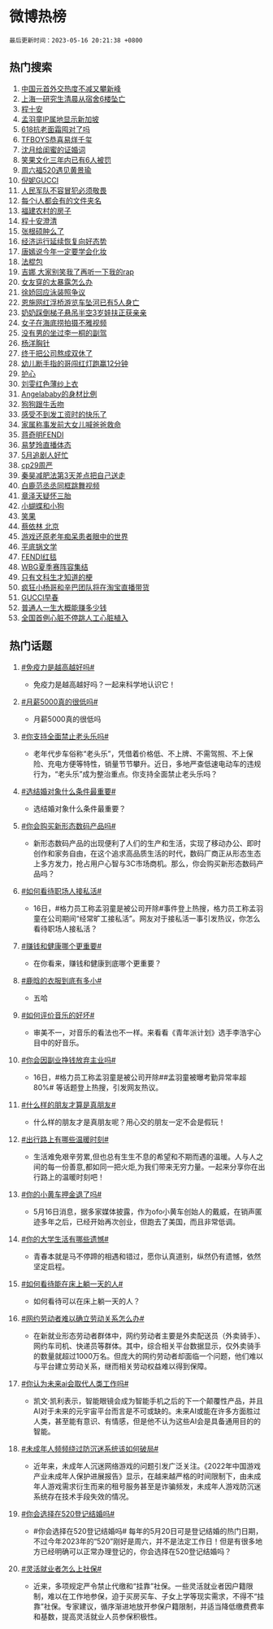 # 微博热榜

`最后更新时间：2023-05-16 20:21:38 +0800`

## 热门搜索

1. [中国元首外交热度不减又攀新峰](https://m.weibo.cn/search?containerid=100103type%3D1%26t%3D10%26q%3D%23%E4%B8%AD%E5%9B%BD%E5%85%83%E9%A6%96%E5%A4%96%E4%BA%A4%E7%83%AD%E5%BA%A6%E4%B8%8D%E5%87%8F%E5%8F%88%E6%94%80%E6%96%B0%E5%B3%B0%23&stream_entry_id=51&isnewpage=1&extparam=seat%3D1%26stream_entry_id%3D51%26c_type%3D51%26pos%3D0%26dgr%3D0%26cate%3D10103%26filter_type%3Drealtimehot%26display_time%3D1684239695%26pre_seqid%3D1684239695981017559161&luicode=10000011&lfid=106003type%253D25%2526t%253D3%2526disable_hot%253D1%2526filter_type%253Drealtimehot)
1. [上海一研究生清晨从宿舍6楼坠亡](https://m.weibo.cn/search?containerid=100103type%3D1%26t%3D10%26q%3D%23%E4%B8%8A%E6%B5%B7%E4%B8%80%E7%A0%94%E7%A9%B6%E7%94%9F%E6%B8%85%E6%99%A8%E4%BB%8E%E5%AE%BF%E8%88%8D6%E6%A5%BC%E5%9D%A0%E4%BA%A1%23&stream_entry_id=31&isnewpage=1&extparam=seat%3D1%26dgr%3D0%26c_type%3D31%26pos%3D0%26band_rank%3D1%26cate%3D5001%26flag%3D1%26stream_entry_id%3D31%26realpos%3D1%26filter_type%3Drealtimehot%26q%3D%2523%25E4%25B8%258A%25E6%25B5%25B7%25E4%25B8%2580%25E7%25A0%2594%25E7%25A9%25B6%25E7%2594%259F%25E6%25B8%2585%25E6%2599%25A8%25E4%25BB%258E%25E5%25AE%25BF%25E8%2588%258D6%25E6%25A5%25BC%25E5%259D%25A0%25E4%25BA%25A1%2523%26lcate%3D5001%26display_time%3D1684239695%26pre_seqid%3D1684239695981017559161&luicode=10000011&lfid=106003type%253D25%2526t%253D3%2526disable_hot%253D1%2526filter_type%253Drealtimehot)
1. [程十安](https://m.weibo.cn/search?containerid=100103type%3D1%26t%3D10%26q%3D%E7%A8%8B%E5%8D%81%E5%AE%89&stream_entry_id=31&isnewpage=1&extparam=seat%3D1%26dgr%3D0%26c_type%3D31%26pos%3D1%26band_rank%3D2%26cate%3D5001%26flag%3D2%26stream_entry_id%3D31%26realpos%3D2%26filter_type%3Drealtimehot%26q%3D%25E7%25A8%258B%25E5%258D%2581%25E5%25AE%2589%26lcate%3D5001%26display_time%3D1684239695%26pre_seqid%3D1684239695981017559161&luicode=10000011&lfid=106003type%253D25%2526t%253D3%2526disable_hot%253D1%2526filter_type%253Drealtimehot)
1. [孟羽童IP属地显示新加坡](https://m.weibo.cn/search?containerid=100103type%3D1%26t%3D10%26q%3D%23%E5%AD%9F%E7%BE%BD%E7%AB%A5IP%E5%B1%9E%E5%9C%B0%E6%98%BE%E7%A4%BA%E6%96%B0%E5%8A%A0%E5%9D%A1%23&stream_entry_id=31&isnewpage=1&extparam=seat%3D1%26dgr%3D0%26c_type%3D31%26pos%3D2%26band_rank%3D3%26cate%3D5001%26flag%3D1%26stream_entry_id%3D31%26realpos%3D3%26filter_type%3Drealtimehot%26q%3D%2523%25E5%25AD%259F%25E7%25BE%25BD%25E7%25AB%25A5IP%25E5%25B1%259E%25E5%259C%25B0%25E6%2598%25BE%25E7%25A4%25BA%25E6%2596%25B0%25E5%258A%25A0%25E5%259D%25A1%2523%26lcate%3D5001%26display_time%3D1684239695%26pre_seqid%3D1684239695981017559161&luicode=10000011&lfid=106003type%253D25%2526t%253D3%2526disable_hot%253D1%2526filter_type%253Drealtimehot)
1. [618抗老面霜囤对了吗](https://m.weibo.cn/search?containerid=100103type%3D1%26t%3D10%26q%3D%23618%E6%8A%97%E8%80%81%E9%9D%A2%E9%9C%9C%E5%9B%A4%E5%AF%B9%E4%BA%86%E5%90%97%23&stream_entry_id=31&isnewpage=1&extparam=seat%3D1%26c_type%3D31%26pos%3D3%26band_rank%3D4%26cate%3D5001%26topic_ad%3D1%26is_ad_pos%3D1%26dgr%3D0%26filter_type%3Drealtimehot%26adid%3D188985%26q%3D%2523618%25E6%258A%2597%25E8%2580%2581%25E9%259D%25A2%25E9%259C%259C%25E5%259B%25A4%25E5%25AF%25B9%25E4%25BA%2586%25E5%2590%2597%2523%26lcate%3D5001%26stream_entry_id%3D31%26display_time%3D1684239695%26pre_seqid%3D1684239695981017559161&luicode=10000011&lfid=106003type%253D25%2526t%253D3%2526disable_hot%253D1%2526filter_type%253Drealtimehot)
1. [TFBOYS恭喜易烊千玺](https://m.weibo.cn/search?containerid=100103type%3D1%26t%3D10%26q%3D%23TFBOYS%E6%81%AD%E5%96%9C%E6%98%93%E7%83%8A%E5%8D%83%E7%8E%BA%23&stream_entry_id=31&isnewpage=1&extparam=seat%3D1%26dgr%3D0%26c_type%3D31%26pos%3D4%26band_rank%3D4%26cate%3D5001%26flag%3D2%26stream_entry_id%3D31%26realpos%3D4%26filter_type%3Drealtimehot%26q%3D%2523TFBOYS%25E6%2581%25AD%25E5%2596%259C%25E6%2598%2593%25E7%2583%258A%25E5%258D%2583%25E7%258E%25BA%2523%26lcate%3D5001%26display_time%3D1684239695%26pre_seqid%3D1684239695981017559161&luicode=10000011&lfid=106003type%253D25%2526t%253D3%2526disable_hot%253D1%2526filter_type%253Drealtimehot)
1. [沈月给闺蜜的证婚词](https://m.weibo.cn/search?containerid=100103type%3D1%26t%3D10%26q%3D%23%E6%B2%88%E6%9C%88%E7%BB%99%E9%97%BA%E8%9C%9C%E7%9A%84%E8%AF%81%E5%A9%9A%E8%AF%8D%23&stream_entry_id=31&isnewpage=1&extparam=seat%3D1%26dgr%3D0%26c_type%3D31%26pos%3D5%26band_rank%3D5%26cate%3D5001%26flag%3D16%26stream_entry_id%3D31%26realpos%3D5%26filter_type%3Drealtimehot%26q%3D%2523%25E6%25B2%2588%25E6%259C%2588%25E7%25BB%2599%25E9%2597%25BA%25E8%259C%259C%25E7%259A%2584%25E8%25AF%2581%25E5%25A9%259A%25E8%25AF%258D%2523%26lcate%3D5001%26display_time%3D1684239695%26pre_seqid%3D1684239695981017559161&luicode=10000011&lfid=106003type%253D25%2526t%253D3%2526disable_hot%253D1%2526filter_type%253Drealtimehot)
1. [笑果文化三年内已有6人被罚](https://m.weibo.cn/search?containerid=100103type%3D1%26t%3D10%26q%3D%23%E7%AC%91%E6%9E%9C%E6%96%87%E5%8C%96%E4%B8%89%E5%B9%B4%E5%86%85%E5%B7%B2%E6%9C%896%E4%BA%BA%E8%A2%AB%E7%BD%9A%23&stream_entry_id=31&isnewpage=1&extparam=seat%3D1%26dgr%3D0%26c_type%3D31%26pos%3D6%26band_rank%3D6%26cate%3D5001%26flag%3D0%26stream_entry_id%3D31%26realpos%3D6%26filter_type%3Drealtimehot%26q%3D%2523%25E7%25AC%2591%25E6%259E%259C%25E6%2596%2587%25E5%258C%2596%25E4%25B8%2589%25E5%25B9%25B4%25E5%2586%2585%25E5%25B7%25B2%25E6%259C%25896%25E4%25BA%25BA%25E8%25A2%25AB%25E7%25BD%259A%2523%26lcate%3D5001%26display_time%3D1684239695%26pre_seqid%3D1684239695981017559161&luicode=10000011&lfid=106003type%253D25%2526t%253D3%2526disable_hot%253D1%2526filter_type%253Drealtimehot)
1. [周六福520遇见黄景瑜](https://m.weibo.cn/search?containerid=100103type%3D1%26t%3D10%26q%3D%23%E5%91%A8%E5%85%AD%E7%A6%8F520%E9%81%87%E8%A7%81%E9%BB%84%E6%99%AF%E7%91%9C%23&stream_entry_id=31&isnewpage=1&extparam=seat%3D1%26c_type%3D31%26pos%3D7%26band_rank%3D7%26cate%3D5001%26topic_ad%3D1%26is_ad_pos%3D1%26dgr%3D0%26filter_type%3Drealtimehot%26adid%3D189167%26q%3D%2523%25E5%2591%25A8%25E5%2585%25AD%25E7%25A6%258F520%25E9%2581%2587%25E8%25A7%2581%25E9%25BB%2584%25E6%2599%25AF%25E7%2591%259C%2523%26lcate%3D5001%26stream_entry_id%3D31%26display_time%3D1684239695%26pre_seqid%3D1684239695981017559161&luicode=10000011&lfid=106003type%253D25%2526t%253D3%2526disable_hot%253D1%2526filter_type%253Drealtimehot)
1. [倪妮GUCCI](https://m.weibo.cn/search?containerid=100103type%3D1%26t%3D10%26q%3D%E5%80%AA%E5%A6%AEGUCCI&stream_entry_id=31&isnewpage=1&extparam=seat%3D1%26dgr%3D0%26c_type%3D31%26pos%3D8%26band_rank%3D7%26cate%3D5001%26flag%3D1%26stream_entry_id%3D31%26realpos%3D7%26filter_type%3Drealtimehot%26q%3D%25E5%2580%25AA%25E5%25A6%25AEGUCCI%26lcate%3D5001%26display_time%3D1684239695%26pre_seqid%3D1684239695981017559161&luicode=10000011&lfid=106003type%253D25%2526t%253D3%2526disable_hot%253D1%2526filter_type%253Drealtimehot)
1. [人民军队不容冒犯必须敬畏](https://m.weibo.cn/search?containerid=100103type%3D1%26t%3D10%26q%3D%23%E4%BA%BA%E6%B0%91%E5%86%9B%E9%98%9F%E4%B8%8D%E5%AE%B9%E5%86%92%E7%8A%AF%E5%BF%85%E9%A1%BB%E6%95%AC%E7%95%8F%23&stream_entry_id=31&isnewpage=1&extparam=seat%3D1%26dgr%3D0%26c_type%3D31%26pos%3D9%26band_rank%3D8%26cate%3D5001%26flag%3D1%26stream_entry_id%3D31%26realpos%3D8%26filter_type%3Drealtimehot%26q%3D%2523%25E4%25BA%25BA%25E6%25B0%2591%25E5%2586%259B%25E9%2598%259F%25E4%25B8%258D%25E5%25AE%25B9%25E5%2586%2592%25E7%258A%25AF%25E5%25BF%2585%25E9%25A1%25BB%25E6%2595%25AC%25E7%2595%258F%2523%26lcate%3D5001%26display_time%3D1684239695%26pre_seqid%3D1684239695981017559161&luicode=10000011&lfid=106003type%253D25%2526t%253D3%2526disable_hot%253D1%2526filter_type%253Drealtimehot)
1. [每个i人都会有的文件夹名](https://m.weibo.cn/search?containerid=100103type%3D1%26t%3D10%26q%3D%23%E6%AF%8F%E4%B8%AAi%E4%BA%BA%E9%83%BD%E4%BC%9A%E6%9C%89%E7%9A%84%E6%96%87%E4%BB%B6%E5%A4%B9%E5%90%8D%23&stream_entry_id=31&isnewpage=1&extparam=seat%3D1%26dgr%3D0%26c_type%3D31%26pos%3D10%26band_rank%3D9%26cate%3D5001%26flag%3D1%26stream_entry_id%3D31%26realpos%3D9%26filter_type%3Drealtimehot%26q%3D%2523%25E6%25AF%258F%25E4%25B8%25AAi%25E4%25BA%25BA%25E9%2583%25BD%25E4%25BC%259A%25E6%259C%2589%25E7%259A%2584%25E6%2596%2587%25E4%25BB%25B6%25E5%25A4%25B9%25E5%2590%258D%2523%26lcate%3D5001%26display_time%3D1684239695%26pre_seqid%3D1684239695981017559161&luicode=10000011&lfid=106003type%253D25%2526t%253D3%2526disable_hot%253D1%2526filter_type%253Drealtimehot)
1. [福建农村的房子](https://m.weibo.cn/search?containerid=100103type%3D1%26t%3D10%26q%3D%23%E7%A6%8F%E5%BB%BA%E5%86%9C%E6%9D%91%E7%9A%84%E6%88%BF%E5%AD%90%23&stream_entry_id=31&isnewpage=1&extparam=seat%3D1%26dgr%3D0%26c_type%3D31%26pos%3D11%26band_rank%3D10%26cate%3D5001%26flag%3D0%26stream_entry_id%3D31%26realpos%3D10%26filter_type%3Drealtimehot%26q%3D%2523%25E7%25A6%258F%25E5%25BB%25BA%25E5%2586%259C%25E6%259D%2591%25E7%259A%2584%25E6%2588%25BF%25E5%25AD%2590%2523%26lcate%3D5001%26display_time%3D1684239695%26pre_seqid%3D1684239695981017559161&luicode=10000011&lfid=106003type%253D25%2526t%253D3%2526disable_hot%253D1%2526filter_type%253Drealtimehot)
1. [程十安澄清](https://m.weibo.cn/search?containerid=100103type%3D1%26t%3D10%26q%3D%23%E7%A8%8B%E5%8D%81%E5%AE%89%E6%BE%84%E6%B8%85%23&stream_entry_id=31&isnewpage=1&extparam=seat%3D1%26dgr%3D0%26c_type%3D31%26pos%3D12%26band_rank%3D11%26cate%3D5001%26flag%3D1%26stream_entry_id%3D31%26realpos%3D11%26filter_type%3Drealtimehot%26q%3D%2523%25E7%25A8%258B%25E5%258D%2581%25E5%25AE%2589%25E6%25BE%2584%25E6%25B8%2585%2523%26lcate%3D5001%26display_time%3D1684239695%26pre_seqid%3D1684239695981017559161&luicode=10000011&lfid=106003type%253D25%2526t%253D3%2526disable_hot%253D1%2526filter_type%253Drealtimehot)
1. [张根硕肿么了](https://m.weibo.cn/search?containerid=100103type%3D1%26t%3D10%26q%3D%23%E5%BC%A0%E6%A0%B9%E7%A1%95%E8%82%BF%E4%B9%88%E4%BA%86%23&stream_entry_id=31&isnewpage=1&extparam=seat%3D1%26dgr%3D0%26c_type%3D31%26pos%3D13%26band_rank%3D12%26cate%3D5001%26flag%3D0%26stream_entry_id%3D31%26realpos%3D12%26filter_type%3Drealtimehot%26q%3D%2523%25E5%25BC%25A0%25E6%25A0%25B9%25E7%25A1%2595%25E8%2582%25BF%25E4%25B9%2588%25E4%25BA%2586%2523%26lcate%3D5001%26display_time%3D1684239695%26pre_seqid%3D1684239695981017559161&luicode=10000011&lfid=106003type%253D25%2526t%253D3%2526disable_hot%253D1%2526filter_type%253Drealtimehot)
1. [经济运行延续恢复向好态势](https://m.weibo.cn/search?containerid=100103type%3D1%26t%3D10%26q%3D%23%E7%BB%8F%E6%B5%8E%E8%BF%90%E8%A1%8C%E5%BB%B6%E7%BB%AD%E6%81%A2%E5%A4%8D%E5%90%91%E5%A5%BD%E6%80%81%E5%8A%BF%23&stream_entry_id=31&isnewpage=1&extparam=seat%3D1%26dgr%3D0%26c_type%3D31%26pos%3D14%26band_rank%3D13%26cate%3D5001%26flag%3D0%26stream_entry_id%3D31%26realpos%3D13%26filter_type%3Drealtimehot%26q%3D%2523%25E7%25BB%258F%25E6%25B5%258E%25E8%25BF%2590%25E8%25A1%258C%25E5%25BB%25B6%25E7%25BB%25AD%25E6%2581%25A2%25E5%25A4%258D%25E5%2590%2591%25E5%25A5%25BD%25E6%2580%2581%25E5%258A%25BF%2523%26lcate%3D5001%26display_time%3D1684239695%26pre_seqid%3D1684239695981017559161&luicode=10000011&lfid=106003type%253D25%2526t%253D3%2526disable_hot%253D1%2526filter_type%253Drealtimehot)
1. [唐嫣说今年一定要学会化妆](https://m.weibo.cn/search?containerid=100103type%3D1%26t%3D10%26q%3D%23%E5%94%90%E5%AB%A3%E8%AF%B4%E4%BB%8A%E5%B9%B4%E4%B8%80%E5%AE%9A%E8%A6%81%E5%AD%A6%E4%BC%9A%E5%8C%96%E5%A6%86%23&stream_entry_id=31&isnewpage=1&extparam=seat%3D1%26dgr%3D0%26c_type%3D31%26pos%3D15%26band_rank%3D14%26cate%3D5001%26flag%3D1%26stream_entry_id%3D31%26realpos%3D14%26filter_type%3Drealtimehot%26q%3D%2523%25E5%2594%2590%25E5%25AB%25A3%25E8%25AF%25B4%25E4%25BB%258A%25E5%25B9%25B4%25E4%25B8%2580%25E5%25AE%259A%25E8%25A6%2581%25E5%25AD%25A6%25E4%25BC%259A%25E5%258C%2596%25E5%25A6%2586%2523%26lcate%3D5001%26display_time%3D1684239695%26pre_seqid%3D1684239695981017559161&luicode=10000011&lfid=106003type%253D25%2526t%253D3%2526disable_hot%253D1%2526filter_type%253Drealtimehot)
1. [法棍包](https://m.weibo.cn/search?containerid=100103type%3D1%26t%3D10%26q%3D%23%E6%B3%95%E6%A3%8D%E5%8C%85%23&stream_entry_id=31&isnewpage=1&extparam=seat%3D1%26dgr%3D0%26c_type%3D31%26pos%3D16%26band_rank%3D15%26cate%3D5001%26flag%3D0%26stream_entry_id%3D31%26realpos%3D15%26filter_type%3Drealtimehot%26adid%3D189443%26q%3D%2523%25E6%25B3%2595%25E6%25A3%258D%25E5%258C%2585%2523%26lcate%3D5001%26display_time%3D1684239695%26pre_seqid%3D1684239695981017559161&luicode=10000011&lfid=106003type%253D25%2526t%253D3%2526disable_hot%253D1%2526filter_type%253Drealtimehot)
1. [吉娜 大家别笑我了再听一下我的rap](https://m.weibo.cn/search?containerid=100103type%3D1%26t%3D10%26q%3D%E5%90%89%E5%A8%9C+%E5%A4%A7%E5%AE%B6%E5%88%AB%E7%AC%91%E6%88%91%E4%BA%86%E5%86%8D%E5%90%AC%E4%B8%80%E4%B8%8B%E6%88%91%E7%9A%84rap&stream_entry_id=31&isnewpage=1&extparam=seat%3D1%26dgr%3D0%26c_type%3D31%26pos%3D17%26band_rank%3D16%26cate%3D5001%26flag%3D0%26stream_entry_id%3D31%26realpos%3D16%26filter_type%3Drealtimehot%26q%3D%25E5%2590%2589%25E5%25A8%259C%2520%25E5%25A4%25A7%25E5%25AE%25B6%25E5%2588%25AB%25E7%25AC%2591%25E6%2588%2591%25E4%25BA%2586%25E5%2586%258D%25E5%2590%25AC%25E4%25B8%2580%25E4%25B8%258B%25E6%2588%2591%25E7%259A%2584rap%26lcate%3D5001%26display_time%3D1684239695%26pre_seqid%3D1684239695981017559161&luicode=10000011&lfid=106003type%253D25%2526t%253D3%2526disable_hot%253D1%2526filter_type%253Drealtimehot)
1. [女友穿的太暴露怎么办](https://m.weibo.cn/search?containerid=100103type%3D1%26t%3D10%26q%3D%23%E5%A5%B3%E5%8F%8B%E7%A9%BF%E7%9A%84%E5%A4%AA%E6%9A%B4%E9%9C%B2%E6%80%8E%E4%B9%88%E5%8A%9E%23&stream_entry_id=31&isnewpage=1&extparam=seat%3D1%26dgr%3D0%26c_type%3D31%26pos%3D18%26band_rank%3D17%26cate%3D5001%26flag%3D0%26stream_entry_id%3D31%26realpos%3D17%26filter_type%3Drealtimehot%26q%3D%2523%25E5%25A5%25B3%25E5%258F%258B%25E7%25A9%25BF%25E7%259A%2584%25E5%25A4%25AA%25E6%259A%25B4%25E9%259C%25B2%25E6%2580%258E%25E4%25B9%2588%25E5%258A%259E%2523%26lcate%3D5001%26display_time%3D1684239695%26pre_seqid%3D1684239695981017559161&luicode=10000011&lfid=106003type%253D25%2526t%253D3%2526disable_hot%253D1%2526filter_type%253Drealtimehot)
1. [徐娇回应泳装照争议](https://m.weibo.cn/search?containerid=100103type%3D1%26t%3D10%26q%3D%23%E5%BE%90%E5%A8%87%E5%9B%9E%E5%BA%94%E6%B3%B3%E8%A3%85%E7%85%A7%E4%BA%89%E8%AE%AE%23&stream_entry_id=31&isnewpage=1&extparam=seat%3D1%26dgr%3D0%26c_type%3D31%26pos%3D19%26band_rank%3D18%26cate%3D5001%26flag%3D0%26stream_entry_id%3D31%26realpos%3D18%26filter_type%3Drealtimehot%26q%3D%2523%25E5%25BE%2590%25E5%25A8%2587%25E5%259B%259E%25E5%25BA%2594%25E6%25B3%25B3%25E8%25A3%2585%25E7%2585%25A7%25E4%25BA%2589%25E8%25AE%25AE%2523%26lcate%3D5001%26display_time%3D1684239695%26pre_seqid%3D1684239695981017559161&luicode=10000011&lfid=106003type%253D25%2526t%253D3%2526disable_hot%253D1%2526filter_type%253Drealtimehot)
1. [恩施网红浮桥游览车坠河已有5人身亡](https://m.weibo.cn/search?containerid=100103type%3D1%26t%3D10%26q%3D%23%E6%81%A9%E6%96%BD%E7%BD%91%E7%BA%A2%E6%B5%AE%E6%A1%A5%E6%B8%B8%E8%A7%88%E8%BD%A6%E5%9D%A0%E6%B2%B3%E5%B7%B2%E6%9C%895%E4%BA%BA%E8%BA%AB%E4%BA%A1%23&stream_entry_id=31&isnewpage=1&extparam=seat%3D1%26dgr%3D0%26c_type%3D31%26pos%3D20%26band_rank%3D19%26cate%3D5001%26flag%3D0%26stream_entry_id%3D31%26realpos%3D19%26filter_type%3Drealtimehot%26q%3D%2523%25E6%2581%25A9%25E6%2596%25BD%25E7%25BD%2591%25E7%25BA%25A2%25E6%25B5%25AE%25E6%25A1%25A5%25E6%25B8%25B8%25E8%25A7%2588%25E8%25BD%25A6%25E5%259D%25A0%25E6%25B2%25B3%25E5%25B7%25B2%25E6%259C%25895%25E4%25BA%25BA%25E8%25BA%25AB%25E4%25BA%25A1%2523%26lcate%3D5001%26display_time%3D1684239695%26pre_seqid%3D1684239695981017559161&luicode=10000011&lfid=106003type%253D25%2526t%253D3%2526disable_hot%253D1%2526filter_type%253Drealtimehot)
1. [奶奶踩倒梯子悬吊半空3岁娃扶正获亲亲](https://m.weibo.cn/search?containerid=100103type%3D1%26t%3D10%26q%3D%23%E5%A5%B6%E5%A5%B6%E8%B8%A9%E5%80%92%E6%A2%AF%E5%AD%90%E6%82%AC%E5%90%8A%E5%8D%8A%E7%A9%BA3%E5%B2%81%E5%A8%83%E6%89%B6%E6%AD%A3%E8%8E%B7%E4%BA%B2%E4%BA%B2%23&stream_entry_id=31&isnewpage=1&extparam=seat%3D1%26dgr%3D0%26c_type%3D31%26pos%3D21%26band_rank%3D20%26cate%3D5001%26flag%3D1%26stream_entry_id%3D31%26realpos%3D20%26filter_type%3Drealtimehot%26q%3D%2523%25E5%25A5%25B6%25E5%25A5%25B6%25E8%25B8%25A9%25E5%2580%2592%25E6%25A2%25AF%25E5%25AD%2590%25E6%2582%25AC%25E5%2590%258A%25E5%258D%258A%25E7%25A9%25BA3%25E5%25B2%2581%25E5%25A8%2583%25E6%2589%25B6%25E6%25AD%25A3%25E8%258E%25B7%25E4%25BA%25B2%25E4%25BA%25B2%2523%26lcate%3D5001%26display_time%3D1684239695%26pre_seqid%3D1684239695981017559161&luicode=10000011&lfid=106003type%253D25%2526t%253D3%2526disable_hot%253D1%2526filter_type%253Drealtimehot)
1. [女子在海底捞拍摄不雅视频](https://m.weibo.cn/search?containerid=100103type%3D1%26t%3D10%26q%3D%23%E5%A5%B3%E5%AD%90%E5%9C%A8%E6%B5%B7%E5%BA%95%E6%8D%9E%E6%8B%8D%E6%91%84%E4%B8%8D%E9%9B%85%E8%A7%86%E9%A2%91%23&stream_entry_id=31&isnewpage=1&extparam=seat%3D1%26dgr%3D0%26c_type%3D31%26pos%3D22%26band_rank%3D21%26cate%3D5001%26flag%3D2%26stream_entry_id%3D31%26realpos%3D21%26filter_type%3Drealtimehot%26q%3D%2523%25E5%25A5%25B3%25E5%25AD%2590%25E5%259C%25A8%25E6%25B5%25B7%25E5%25BA%2595%25E6%258D%259E%25E6%258B%258D%25E6%2591%2584%25E4%25B8%258D%25E9%259B%2585%25E8%25A7%2586%25E9%25A2%2591%2523%26lcate%3D5001%26display_time%3D1684239695%26pre_seqid%3D1684239695981017559161&luicode=10000011&lfid=106003type%253D25%2526t%253D3%2526disable_hot%253D1%2526filter_type%253Drealtimehot)
1. [没有男的坐过李一桐的副驾](https://m.weibo.cn/search?containerid=100103type%3D1%26t%3D10%26q%3D%23%E6%B2%A1%E6%9C%89%E7%94%B7%E7%9A%84%E5%9D%90%E8%BF%87%E6%9D%8E%E4%B8%80%E6%A1%90%E7%9A%84%E5%89%AF%E9%A9%BE%23&stream_entry_id=31&isnewpage=1&extparam=seat%3D1%26dgr%3D0%26c_type%3D31%26pos%3D23%26band_rank%3D22%26cate%3D5001%26flag%3D1%26stream_entry_id%3D31%26realpos%3D22%26filter_type%3Drealtimehot%26q%3D%2523%25E6%25B2%25A1%25E6%259C%2589%25E7%2594%25B7%25E7%259A%2584%25E5%259D%2590%25E8%25BF%2587%25E6%259D%258E%25E4%25B8%2580%25E6%25A1%2590%25E7%259A%2584%25E5%2589%25AF%25E9%25A9%25BE%2523%26lcate%3D5001%26display_time%3D1684239695%26pre_seqid%3D1684239695981017559161&luicode=10000011&lfid=106003type%253D25%2526t%253D3%2526disable_hot%253D1%2526filter_type%253Drealtimehot)
1. [杨洋胸针](https://m.weibo.cn/search?containerid=100103type%3D1%26t%3D10%26q%3D%23%E6%9D%A8%E6%B4%8B%E8%83%B8%E9%92%88%23&stream_entry_id=31&isnewpage=1&extparam=seat%3D1%26dgr%3D0%26c_type%3D31%26pos%3D24%26band_rank%3D23%26cate%3D5001%26flag%3D1%26stream_entry_id%3D31%26realpos%3D23%26filter_type%3Drealtimehot%26q%3D%2523%25E6%259D%25A8%25E6%25B4%258B%25E8%2583%25B8%25E9%2592%2588%2523%26lcate%3D5001%26display_time%3D1684239695%26pre_seqid%3D1684239695981017559161&luicode=10000011&lfid=106003type%253D25%2526t%253D3%2526disable_hot%253D1%2526filter_type%253Drealtimehot)
1. [终于把公司熬成双休了](https://m.weibo.cn/search?containerid=100103type%3D1%26t%3D10%26q%3D%23%E7%BB%88%E4%BA%8E%E6%8A%8A%E5%85%AC%E5%8F%B8%E7%86%AC%E6%88%90%E5%8F%8C%E4%BC%91%E4%BA%86%23&stream_entry_id=31&isnewpage=1&extparam=seat%3D1%26dgr%3D0%26c_type%3D31%26pos%3D25%26band_rank%3D24%26cate%3D5001%26flag%3D1%26stream_entry_id%3D31%26realpos%3D24%26filter_type%3Drealtimehot%26q%3D%2523%25E7%25BB%2588%25E4%25BA%258E%25E6%258A%258A%25E5%2585%25AC%25E5%258F%25B8%25E7%2586%25AC%25E6%2588%2590%25E5%258F%258C%25E4%25BC%2591%25E4%25BA%2586%2523%26lcate%3D5001%26display_time%3D1684239695%26pre_seqid%3D1684239695981017559161&luicode=10000011&lfid=106003type%253D25%2526t%253D3%2526disable_hot%253D1%2526filter_type%253Drealtimehot)
1. [幼儿断手指的哥闯红灯跑赢12分钟](https://m.weibo.cn/search?containerid=100103type%3D1%26t%3D10%26q%3D%23%E5%B9%BC%E5%84%BF%E6%96%AD%E6%89%8B%E6%8C%87%E7%9A%84%E5%93%A5%E9%97%AF%E7%BA%A2%E7%81%AF%E8%B7%91%E8%B5%A212%E5%88%86%E9%92%9F%23&stream_entry_id=31&isnewpage=1&extparam=seat%3D1%26dgr%3D0%26c_type%3D31%26pos%3D26%26band_rank%3D25%26cate%3D5001%26flag%3D0%26stream_entry_id%3D31%26realpos%3D25%26filter_type%3Drealtimehot%26q%3D%2523%25E5%25B9%25BC%25E5%2584%25BF%25E6%2596%25AD%25E6%2589%258B%25E6%258C%2587%25E7%259A%2584%25E5%2593%25A5%25E9%2597%25AF%25E7%25BA%25A2%25E7%2581%25AF%25E8%25B7%2591%25E8%25B5%25A212%25E5%2588%2586%25E9%2592%259F%2523%26lcate%3D5001%26display_time%3D1684239695%26pre_seqid%3D1684239695981017559161&luicode=10000011&lfid=106003type%253D25%2526t%253D3%2526disable_hot%253D1%2526filter_type%253Drealtimehot)
1. [护心](https://m.weibo.cn/search?containerid=100103type%3D1%26t%3D10%26q%3D%E6%8A%A4%E5%BF%83&stream_entry_id=31&isnewpage=1&extparam=seat%3D1%26dgr%3D0%26c_type%3D31%26pos%3D27%26band_rank%3D26%26cate%3D5001%26flag%3D1%26stream_entry_id%3D31%26realpos%3D26%26filter_type%3Drealtimehot%26q%3D%25E6%258A%25A4%25E5%25BF%2583%26lcate%3D5001%26display_time%3D1684239695%26pre_seqid%3D1684239695981017559161&luicode=10000011&lfid=106003type%253D25%2526t%253D3%2526disable_hot%253D1%2526filter_type%253Drealtimehot)
1. [刘雯红色薄纱上衣](https://m.weibo.cn/search?containerid=100103type%3D1%26t%3D10%26q%3D%E5%88%98%E9%9B%AF%E7%BA%A2%E8%89%B2%E8%96%84%E7%BA%B1%E4%B8%8A%E8%A1%A3&stream_entry_id=31&isnewpage=1&extparam=seat%3D1%26dgr%3D0%26c_type%3D31%26pos%3D28%26band_rank%3D27%26cate%3D5001%26flag%3D1%26stream_entry_id%3D31%26realpos%3D27%26filter_type%3Drealtimehot%26q%3D%25E5%2588%2598%25E9%259B%25AF%25E7%25BA%25A2%25E8%2589%25B2%25E8%2596%2584%25E7%25BA%25B1%25E4%25B8%258A%25E8%25A1%25A3%26lcate%3D5001%26display_time%3D1684239695%26pre_seqid%3D1684239695981017559161&luicode=10000011&lfid=106003type%253D25%2526t%253D3%2526disable_hot%253D1%2526filter_type%253Drealtimehot)
1. [Angelababy的身材比例](https://m.weibo.cn/search?containerid=100103type%3D1%26t%3D10%26q%3D%23Angelababy%E7%9A%84%E8%BA%AB%E6%9D%90%E6%AF%94%E4%BE%8B%23&stream_entry_id=31&isnewpage=1&extparam=seat%3D1%26dgr%3D0%26c_type%3D31%26pos%3D29%26band_rank%3D28%26cate%3D5001%26flag%3D0%26stream_entry_id%3D31%26realpos%3D28%26filter_type%3Drealtimehot%26q%3D%2523Angelababy%25E7%259A%2584%25E8%25BA%25AB%25E6%259D%2590%25E6%25AF%2594%25E4%25BE%258B%2523%26lcate%3D5001%26display_time%3D1684239695%26pre_seqid%3D1684239695981017559161&luicode=10000011&lfid=106003type%253D25%2526t%253D3%2526disable_hot%253D1%2526filter_type%253Drealtimehot)
1. [狗狗跟牛舌吻](https://m.weibo.cn/search?containerid=100103type%3D1%26t%3D10%26q%3D%23%E7%8B%97%E7%8B%97%E8%B7%9F%E7%89%9B%E8%88%8C%E5%90%BB%23&stream_entry_id=31&isnewpage=1&extparam=seat%3D1%26dgr%3D0%26c_type%3D31%26pos%3D30%26band_rank%3D29%26cate%3D5001%26flag%3D0%26stream_entry_id%3D31%26realpos%3D29%26filter_type%3Drealtimehot%26q%3D%2523%25E7%258B%2597%25E7%258B%2597%25E8%25B7%259F%25E7%2589%259B%25E8%2588%258C%25E5%2590%25BB%2523%26lcate%3D5001%26display_time%3D1684239695%26pre_seqid%3D1684239695981017559161&luicode=10000011&lfid=106003type%253D25%2526t%253D3%2526disable_hot%253D1%2526filter_type%253Drealtimehot)
1. [感受不到发工资时的快乐了](https://m.weibo.cn/search?containerid=100103type%3D1%26t%3D10%26q%3D%23%E6%84%9F%E5%8F%97%E4%B8%8D%E5%88%B0%E5%8F%91%E5%B7%A5%E8%B5%84%E6%97%B6%E7%9A%84%E5%BF%AB%E4%B9%90%E4%BA%86%23&stream_entry_id=31&isnewpage=1&extparam=seat%3D1%26dgr%3D0%26c_type%3D31%26pos%3D31%26band_rank%3D30%26cate%3D5001%26flag%3D0%26stream_entry_id%3D31%26realpos%3D30%26filter_type%3Drealtimehot%26q%3D%2523%25E6%2584%259F%25E5%258F%2597%25E4%25B8%258D%25E5%2588%25B0%25E5%258F%2591%25E5%25B7%25A5%25E8%25B5%2584%25E6%2597%25B6%25E7%259A%2584%25E5%25BF%25AB%25E4%25B9%2590%25E4%25BA%2586%2523%26lcate%3D5001%26display_time%3D1684239695%26pre_seqid%3D1684239695981017559161&luicode=10000011&lfid=106003type%253D25%2526t%253D3%2526disable_hot%253D1%2526filter_type%253Drealtimehot)
1. [家属称事发前大女儿喊爸爸救命](https://m.weibo.cn/search?containerid=100103type%3D1%26t%3D10%26q%3D%23%E5%AE%B6%E5%B1%9E%E7%A7%B0%E4%BA%8B%E5%8F%91%E5%89%8D%E5%A4%A7%E5%A5%B3%E5%84%BF%E5%96%8A%E7%88%B8%E7%88%B8%E6%95%91%E5%91%BD%23&stream_entry_id=31&isnewpage=1&extparam=seat%3D1%26dgr%3D0%26c_type%3D31%26pos%3D32%26band_rank%3D31%26cate%3D5001%26flag%3D1%26stream_entry_id%3D31%26realpos%3D31%26filter_type%3Drealtimehot%26q%3D%2523%25E5%25AE%25B6%25E5%25B1%259E%25E7%25A7%25B0%25E4%25BA%258B%25E5%258F%2591%25E5%2589%258D%25E5%25A4%25A7%25E5%25A5%25B3%25E5%2584%25BF%25E5%2596%258A%25E7%2588%25B8%25E7%2588%25B8%25E6%2595%2591%25E5%2591%25BD%2523%26lcate%3D5001%26display_time%3D1684239695%26pre_seqid%3D1684239695981017559161&luicode=10000011&lfid=106003type%253D25%2526t%253D3%2526disable_hot%253D1%2526filter_type%253Drealtimehot)
1. [蒋奇明FENDI](https://m.weibo.cn/search?containerid=100103type%3D1%26t%3D10%26q%3D%23%E8%92%8B%E5%A5%87%E6%98%8EFENDI%23&stream_entry_id=31&isnewpage=1&extparam=seat%3D1%26dgr%3D0%26c_type%3D31%26pos%3D33%26band_rank%3D32%26cate%3D5001%26flag%3D1%26stream_entry_id%3D31%26realpos%3D32%26filter_type%3Drealtimehot%26q%3D%2523%25E8%2592%258B%25E5%25A5%2587%25E6%2598%258EFENDI%2523%26lcate%3D5001%26display_time%3D1684239695%26pre_seqid%3D1684239695981017559161&luicode=10000011&lfid=106003type%253D25%2526t%253D3%2526disable_hot%253D1%2526filter_type%253Drealtimehot)
1. [易梦玲直播体态](https://m.weibo.cn/search?containerid=100103type%3D1%26t%3D10%26q%3D%23%E6%98%93%E6%A2%A6%E7%8E%B2%E7%9B%B4%E6%92%AD%E4%BD%93%E6%80%81%23&stream_entry_id=31&isnewpage=1&extparam=seat%3D1%26dgr%3D0%26c_type%3D31%26pos%3D34%26band_rank%3D33%26cate%3D5001%26flag%3D1%26stream_entry_id%3D31%26realpos%3D33%26filter_type%3Drealtimehot%26q%3D%2523%25E6%2598%2593%25E6%25A2%25A6%25E7%258E%25B2%25E7%259B%25B4%25E6%2592%25AD%25E4%25BD%2593%25E6%2580%2581%2523%26lcate%3D5001%26display_time%3D1684239695%26pre_seqid%3D1684239695981017559161&luicode=10000011&lfid=106003type%253D25%2526t%253D3%2526disable_hot%253D1%2526filter_type%253Drealtimehot)
1. [5月追剧人好忙](https://m.weibo.cn/search?containerid=100103type%3D1%26t%3D10%26q%3D%235%E6%9C%88%E8%BF%BD%E5%89%A7%E4%BA%BA%E5%A5%BD%E5%BF%99%23&stream_entry_id=31&isnewpage=1&extparam=seat%3D1%26dgr%3D0%26c_type%3D31%26pos%3D35%26band_rank%3D34%26cate%3D5001%26flag%3D1%26stream_entry_id%3D31%26realpos%3D34%26filter_type%3Drealtimehot%26q%3D%25235%25E6%259C%2588%25E8%25BF%25BD%25E5%2589%25A7%25E4%25BA%25BA%25E5%25A5%25BD%25E5%25BF%2599%2523%26lcate%3D5001%26display_time%3D1684239695%26pre_seqid%3D1684239695981017559161&luicode=10000011&lfid=106003type%253D25%2526t%253D3%2526disable_hot%253D1%2526filter_type%253Drealtimehot)
1. [cp29周严](https://m.weibo.cn/search?containerid=100103type%3D1%26t%3D10%26q%3Dcp29%E5%91%A8%E4%B8%A5&stream_entry_id=31&isnewpage=1&extparam=seat%3D1%26dgr%3D0%26c_type%3D31%26pos%3D36%26band_rank%3D35%26cate%3D5001%26flag%3D1%26stream_entry_id%3D31%26realpos%3D35%26filter_type%3Drealtimehot%26q%3Dcp29%25E5%2591%25A8%25E4%25B8%25A5%26lcate%3D5001%26display_time%3D1684239695%26pre_seqid%3D1684239695981017559161&luicode=10000011&lfid=106003type%253D25%2526t%253D3%2526disable_hot%253D1%2526filter_type%253Drealtimehot)
1. [秦昊减肥法第3天差点把自己送走](https://m.weibo.cn/search?containerid=100103type%3D1%26t%3D10%26q%3D%23%E7%A7%A6%E6%98%8A%E5%87%8F%E8%82%A5%E6%B3%95%E7%AC%AC3%E5%A4%A9%E5%B7%AE%E7%82%B9%E6%8A%8A%E8%87%AA%E5%B7%B1%E9%80%81%E8%B5%B0%23&stream_entry_id=31&isnewpage=1&extparam=seat%3D1%26dgr%3D0%26c_type%3D31%26pos%3D37%26band_rank%3D36%26cate%3D5001%26flag%3D1%26stream_entry_id%3D31%26realpos%3D36%26filter_type%3Drealtimehot%26q%3D%2523%25E7%25A7%25A6%25E6%2598%258A%25E5%2587%258F%25E8%2582%25A5%25E6%25B3%2595%25E7%25AC%25AC3%25E5%25A4%25A9%25E5%25B7%25AE%25E7%2582%25B9%25E6%258A%258A%25E8%2587%25AA%25E5%25B7%25B1%25E9%2580%2581%25E8%25B5%25B0%2523%26lcate%3D5001%26display_time%3D1684239695%26pre_seqid%3D1684239695981017559161&luicode=10000011&lfid=106003type%253D25%2526t%253D3%2526disable_hot%253D1%2526filter_type%253Drealtimehot)
1. [白鹿范丞丞同框跳舞视频](https://m.weibo.cn/search?containerid=100103type%3D1%26t%3D10%26q%3D%23%E7%99%BD%E9%B9%BF%E8%8C%83%E4%B8%9E%E4%B8%9E%E5%90%8C%E6%A1%86%E8%B7%B3%E8%88%9E%E8%A7%86%E9%A2%91%23&stream_entry_id=31&isnewpage=1&extparam=seat%3D1%26dgr%3D0%26c_type%3D31%26pos%3D38%26band_rank%3D37%26cate%3D5001%26flag%3D1%26stream_entry_id%3D31%26realpos%3D37%26filter_type%3Drealtimehot%26q%3D%2523%25E7%2599%25BD%25E9%25B9%25BF%25E8%258C%2583%25E4%25B8%259E%25E4%25B8%259E%25E5%2590%258C%25E6%25A1%2586%25E8%25B7%25B3%25E8%2588%259E%25E8%25A7%2586%25E9%25A2%2591%2523%26lcate%3D5001%26display_time%3D1684239695%26pre_seqid%3D1684239695981017559161&luicode=10000011&lfid=106003type%253D25%2526t%253D3%2526disable_hot%253D1%2526filter_type%253Drealtimehot)
1. [章泽天疑怀三胎](https://m.weibo.cn/search?containerid=100103type%3D1%26t%3D10%26q%3D%23%E7%AB%A0%E6%B3%BD%E5%A4%A9%E7%96%91%E6%80%80%E4%B8%89%E8%83%8E%23&stream_entry_id=31&isnewpage=1&extparam=seat%3D1%26dgr%3D0%26c_type%3D31%26pos%3D39%26band_rank%3D38%26cate%3D5001%26flag%3D0%26stream_entry_id%3D31%26realpos%3D38%26filter_type%3Drealtimehot%26q%3D%2523%25E7%25AB%25A0%25E6%25B3%25BD%25E5%25A4%25A9%25E7%2596%2591%25E6%2580%2580%25E4%25B8%2589%25E8%2583%258E%2523%26lcate%3D5001%26display_time%3D1684239695%26pre_seqid%3D1684239695981017559161&luicode=10000011&lfid=106003type%253D25%2526t%253D3%2526disable_hot%253D1%2526filter_type%253Drealtimehot)
1. [小蝴蝶和小狗](https://m.weibo.cn/search?containerid=100103type%3D1%26t%3D10%26q%3D%E5%B0%8F%E8%9D%B4%E8%9D%B6%E5%92%8C%E5%B0%8F%E7%8B%97&stream_entry_id=31&isnewpage=1&extparam=seat%3D1%26dgr%3D0%26c_type%3D31%26pos%3D40%26band_rank%3D39%26cate%3D5001%26flag%3D1%26stream_entry_id%3D31%26realpos%3D39%26filter_type%3Drealtimehot%26q%3D%25E5%25B0%258F%25E8%259D%25B4%25E8%259D%25B6%25E5%2592%258C%25E5%25B0%258F%25E7%258B%2597%26lcate%3D5001%26display_time%3D1684239695%26pre_seqid%3D1684239695981017559161&luicode=10000011&lfid=106003type%253D25%2526t%253D3%2526disable_hot%253D1%2526filter_type%253Drealtimehot)
1. [笑果](https://m.weibo.cn/search?containerid=100103type%3D1%26t%3D10%26q%3D%E7%AC%91%E6%9E%9C&stream_entry_id=31&isnewpage=1&extparam=seat%3D1%26dgr%3D0%26c_type%3D31%26pos%3D41%26band_rank%3D40%26cate%3D5001%26flag%3D0%26stream_entry_id%3D31%26realpos%3D40%26filter_type%3Drealtimehot%26q%3D%25E7%25AC%2591%25E6%259E%259C%26lcate%3D5001%26display_time%3D1684239695%26pre_seqid%3D1684239695981017559161&luicode=10000011&lfid=106003type%253D25%2526t%253D3%2526disable_hot%253D1%2526filter_type%253Drealtimehot)
1. [蔡依林 北京](https://m.weibo.cn/search?containerid=100103type%3D1%26t%3D10%26q%3D%E8%94%A1%E4%BE%9D%E6%9E%97+%E5%8C%97%E4%BA%AC&stream_entry_id=31&isnewpage=1&extparam=seat%3D1%26dgr%3D0%26c_type%3D31%26pos%3D42%26band_rank%3D41%26cate%3D5001%26flag%3D0%26stream_entry_id%3D31%26realpos%3D41%26filter_type%3Drealtimehot%26q%3D%25E8%2594%25A1%25E4%25BE%259D%25E6%259E%2597%2520%25E5%258C%2597%25E4%25BA%25AC%26lcate%3D5001%26display_time%3D1684239695%26pre_seqid%3D1684239695981017559161&luicode=10000011&lfid=106003type%253D25%2526t%253D3%2526disable_hot%253D1%2526filter_type%253Drealtimehot)
1. [游戏还原老年痴呆患者眼中的世界](https://m.weibo.cn/search?containerid=100103type%3D1%26t%3D10%26q%3D%E6%B8%B8%E6%88%8F%E8%BF%98%E5%8E%9F%E8%80%81%E5%B9%B4%E7%97%B4%E5%91%86%E6%82%A3%E8%80%85%E7%9C%BC%E4%B8%AD%E7%9A%84%E4%B8%96%E7%95%8C&stream_entry_id=31&isnewpage=1&extparam=seat%3D1%26dgr%3D0%26c_type%3D31%26pos%3D43%26band_rank%3D42%26cate%3D5001%26flag%3D1%26stream_entry_id%3D31%26realpos%3D42%26filter_type%3Drealtimehot%26q%3D%25E6%25B8%25B8%25E6%2588%258F%25E8%25BF%2598%25E5%258E%259F%25E8%2580%2581%25E5%25B9%25B4%25E7%2597%25B4%25E5%2591%2586%25E6%2582%25A3%25E8%2580%2585%25E7%259C%25BC%25E4%25B8%25AD%25E7%259A%2584%25E4%25B8%2596%25E7%2595%258C%26lcate%3D5001%26display_time%3D1684239695%26pre_seqid%3D1684239695981017559161&luicode=10000011&lfid=106003type%253D25%2526t%253D3%2526disable_hot%253D1%2526filter_type%253Drealtimehot)
1. [平底锅文学](https://m.weibo.cn/search?containerid=100103type%3D1%26t%3D10%26q%3D%E5%B9%B3%E5%BA%95%E9%94%85%E6%96%87%E5%AD%A6&stream_entry_id=31&isnewpage=1&extparam=seat%3D1%26dgr%3D0%26c_type%3D31%26pos%3D44%26band_rank%3D43%26cate%3D5001%26flag%3D0%26stream_entry_id%3D31%26realpos%3D43%26filter_type%3Drealtimehot%26q%3D%25E5%25B9%25B3%25E5%25BA%2595%25E9%2594%2585%25E6%2596%2587%25E5%25AD%25A6%26lcate%3D5001%26display_time%3D1684239695%26pre_seqid%3D1684239695981017559161&luicode=10000011&lfid=106003type%253D25%2526t%253D3%2526disable_hot%253D1%2526filter_type%253Drealtimehot)
1. [FENDI红毯](https://m.weibo.cn/search?containerid=100103type%3D1%26t%3D10%26q%3DFENDI%E7%BA%A2%E6%AF%AF&stream_entry_id=31&isnewpage=1&extparam=seat%3D1%26dgr%3D0%26c_type%3D31%26pos%3D45%26band_rank%3D44%26cate%3D5001%26flag%3D0%26stream_entry_id%3D31%26realpos%3D44%26filter_type%3Drealtimehot%26q%3DFENDI%25E7%25BA%25A2%25E6%25AF%25AF%26lcate%3D5001%26display_time%3D1684239695%26pre_seqid%3D1684239695981017559161&luicode=10000011&lfid=106003type%253D25%2526t%253D3%2526disable_hot%253D1%2526filter_type%253Drealtimehot)
1. [WBG夏季赛阵容集结](https://m.weibo.cn/search?containerid=100103type%3D1%26t%3D10%26q%3D%23WBG%E5%A4%8F%E5%AD%A3%E8%B5%9B%E9%98%B5%E5%AE%B9%E9%9B%86%E7%BB%93%23&stream_entry_id=31&isnewpage=1&extparam=seat%3D1%26dgr%3D0%26c_type%3D31%26pos%3D46%26band_rank%3D45%26cate%3D5001%26flag%3D1%26stream_entry_id%3D31%26realpos%3D45%26filter_type%3Drealtimehot%26q%3D%2523WBG%25E5%25A4%258F%25E5%25AD%25A3%25E8%25B5%259B%25E9%2598%25B5%25E5%25AE%25B9%25E9%259B%2586%25E7%25BB%2593%2523%26lcate%3D5001%26display_time%3D1684239695%26pre_seqid%3D1684239695981017559161&luicode=10000011&lfid=106003type%253D25%2526t%253D3%2526disable_hot%253D1%2526filter_type%253Drealtimehot)
1. [只有文科生才知道的梗](https://m.weibo.cn/search?containerid=100103type%3D1%26t%3D10%26q%3D%23%E5%8F%AA%E6%9C%89%E6%96%87%E7%A7%91%E7%94%9F%E6%89%8D%E7%9F%A5%E9%81%93%E7%9A%84%E6%A2%97%23&stream_entry_id=31&isnewpage=1&extparam=seat%3D1%26dgr%3D0%26c_type%3D31%26pos%3D47%26band_rank%3D46%26cate%3D5001%26flag%3D1%26stream_entry_id%3D31%26realpos%3D46%26filter_type%3Drealtimehot%26q%3D%2523%25E5%258F%25AA%25E6%259C%2589%25E6%2596%2587%25E7%25A7%2591%25E7%2594%259F%25E6%2589%258D%25E7%259F%25A5%25E9%2581%2593%25E7%259A%2584%25E6%25A2%2597%2523%26lcate%3D5001%26display_time%3D1684239695%26pre_seqid%3D1684239695981017559161&luicode=10000011&lfid=106003type%253D25%2526t%253D3%2526disable_hot%253D1%2526filter_type%253Drealtimehot)
1. [疯狂小杨哥和辛巴团队将在淘宝直播带货](https://m.weibo.cn/search?containerid=100103type%3D1%26t%3D10%26q%3D%23%E7%96%AF%E7%8B%82%E5%B0%8F%E6%9D%A8%E5%93%A5%E5%92%8C%E8%BE%9B%E5%B7%B4%E5%9B%A2%E9%98%9F%E5%B0%86%E5%9C%A8%E6%B7%98%E5%AE%9D%E7%9B%B4%E6%92%AD%E5%B8%A6%E8%B4%A7%23&stream_entry_id=31&isnewpage=1&extparam=seat%3D1%26dgr%3D0%26c_type%3D31%26pos%3D48%26band_rank%3D47%26cate%3D5001%26flag%3D1%26stream_entry_id%3D31%26realpos%3D47%26filter_type%3Drealtimehot%26q%3D%2523%25E7%2596%25AF%25E7%258B%2582%25E5%25B0%258F%25E6%259D%25A8%25E5%2593%25A5%25E5%2592%258C%25E8%25BE%259B%25E5%25B7%25B4%25E5%259B%25A2%25E9%2598%259F%25E5%25B0%2586%25E5%259C%25A8%25E6%25B7%2598%25E5%25AE%259D%25E7%259B%25B4%25E6%2592%25AD%25E5%25B8%25A6%25E8%25B4%25A7%2523%26lcate%3D5001%26display_time%3D1684239695%26pre_seqid%3D1684239695981017559161&luicode=10000011&lfid=106003type%253D25%2526t%253D3%2526disable_hot%253D1%2526filter_type%253Drealtimehot)
1. [GUCCI早春](https://m.weibo.cn/search?containerid=100103type%3D1%26t%3D10%26q%3DGUCCI%E6%97%A9%E6%98%A5&stream_entry_id=31&isnewpage=1&extparam=seat%3D1%26dgr%3D0%26c_type%3D31%26pos%3D49%26band_rank%3D48%26cate%3D5001%26flag%3D0%26stream_entry_id%3D31%26realpos%3D48%26filter_type%3Drealtimehot%26q%3DGUCCI%25E6%2597%25A9%25E6%2598%25A5%26lcate%3D5001%26display_time%3D1684239695%26pre_seqid%3D1684239695981017559161&luicode=10000011&lfid=106003type%253D25%2526t%253D3%2526disable_hot%253D1%2526filter_type%253Drealtimehot)
1. [普通人一生大概能赚多少钱](https://m.weibo.cn/search?containerid=100103type%3D1%26t%3D10%26q%3D%23%E6%99%AE%E9%80%9A%E4%BA%BA%E4%B8%80%E7%94%9F%E5%A4%A7%E6%A6%82%E8%83%BD%E8%B5%9A%E5%A4%9A%E5%B0%91%E9%92%B1%23&stream_entry_id=31&isnewpage=1&extparam=seat%3D1%26dgr%3D0%26c_type%3D31%26pos%3D50%26band_rank%3D49%26cate%3D5001%26flag%3D1%26stream_entry_id%3D31%26realpos%3D49%26filter_type%3Drealtimehot%26q%3D%2523%25E6%2599%25AE%25E9%2580%259A%25E4%25BA%25BA%25E4%25B8%2580%25E7%2594%259F%25E5%25A4%25A7%25E6%25A6%2582%25E8%2583%25BD%25E8%25B5%259A%25E5%25A4%259A%25E5%25B0%2591%25E9%2592%25B1%2523%26lcate%3D5001%26display_time%3D1684239695%26pre_seqid%3D1684239695981017559161&luicode=10000011&lfid=106003type%253D25%2526t%253D3%2526disable_hot%253D1%2526filter_type%253Drealtimehot)
1. [全国首例心脏不停跳人工心脏植入](https://m.weibo.cn/search?containerid=100103type%3D1%26t%3D10%26q%3D%23%E5%85%A8%E5%9B%BD%E9%A6%96%E4%BE%8B%E5%BF%83%E8%84%8F%E4%B8%8D%E5%81%9C%E8%B7%B3%E4%BA%BA%E5%B7%A5%E5%BF%83%E8%84%8F%E6%A4%8D%E5%85%A5%23&stream_entry_id=31&isnewpage=1&extparam=seat%3D1%26dgr%3D0%26c_type%3D31%26pos%3D51%26band_rank%3D50%26cate%3D5001%26flag%3D0%26stream_entry_id%3D31%26realpos%3D50%26filter_type%3Drealtimehot%26q%3D%2523%25E5%2585%25A8%25E5%259B%25BD%25E9%25A6%2596%25E4%25BE%258B%25E5%25BF%2583%25E8%2584%258F%25E4%25B8%258D%25E5%2581%259C%25E8%25B7%25B3%25E4%25BA%25BA%25E5%25B7%25A5%25E5%25BF%2583%25E8%2584%258F%25E6%25A4%258D%25E5%2585%25A5%2523%26lcate%3D5001%26display_time%3D1684239695%26pre_seqid%3D1684239695981017559161&luicode=10000011&lfid=106003type%253D25%2526t%253D3%2526disable_hot%253D1%2526filter_type%253Drealtimehot)

## 热门话题

1. [#免疫力是越高越好吗#](https://m.weibo.cn/search?containerid=231522type%3D1%26t%3D10%26q%3D%23%E5%85%8D%E7%96%AB%E5%8A%9B%E6%98%AF%E8%B6%8A%E9%AB%98%E8%B6%8A%E5%A5%BD%E5%90%97%23&stream_entry_id=128&isnewpage=1&extparam=seat%3D1%26dgr%3D0%26c_type%3D128%26pos%3D1-0-0%26cate%3D5004%26lcate%3D5004%26unitid%3D1684118504023%26display_time%3D1684239698%26pre_seqid%3D1684239698118027225171&luicode=10000011&lfid=231648_-_4)
    - 免疫力是越高越好吗？一起来科学地认识它！

1. [#月薪5000真的很低吗#](https://m.weibo.cn/search?containerid=231522type%3D1%26t%3D10%26q%3D%23%E6%9C%88%E8%96%AA5000%E7%9C%9F%E7%9A%84%E5%BE%88%E4%BD%8E%E5%90%97%23&stream_entry_id=128&isnewpage=1&extparam=seat%3D1%26dgr%3D0%26c_type%3D128%26pos%3D1-0-1%26cate%3D5004%26lcate%3D5004%26unitid%3D1684151856757%26display_time%3D1684239698%26pre_seqid%3D1684239698118027225171&luicode=10000011&lfid=231648_-_4)
    - 月薪5000真的很低吗

1. [#你支持全面禁止老头乐吗#](https://m.weibo.cn/search?containerid=231522type%3D1%26t%3D10%26q%3D%23%E4%BD%A0%E6%94%AF%E6%8C%81%E5%85%A8%E9%9D%A2%E7%A6%81%E6%AD%A2%E8%80%81%E5%A4%B4%E4%B9%90%E5%90%97%23&stream_entry_id=128&isnewpage=1&extparam=seat%3D1%26dgr%3D0%26c_type%3D128%26pos%3D1-0-2%26cate%3D5004%26lcate%3D5004%26unitid%3D1684137721959%26display_time%3D1684239698%26pre_seqid%3D1684239698118027225171&luicode=10000011&lfid=231648_-_4)
    - 老年代步车俗称“老头乐”，凭借着价格低、不上牌、不需驾照、不上保险、充电方便等特性，销量节节攀升。近日，多地严查低速电动车的违规行为，“老头乐”成为整治重点。你支持全面禁止老头乐吗？

1. [#选结婚对象什么条件最重要#](https://m.weibo.cn/search?containerid=231522type%3D1%26t%3D10%26q%3D%23%E9%80%89%E7%BB%93%E5%A9%9A%E5%AF%B9%E8%B1%A1%E4%BB%80%E4%B9%88%E6%9D%A1%E4%BB%B6%E6%9C%80%E9%87%8D%E8%A6%81%23&stream_entry_id=128&isnewpage=1&extparam=seat%3D1%26dgr%3D0%26c_type%3D128%26pos%3D1-0-3%26cate%3D5004%26lcate%3D5004%26unitid%3D1684200717416%26display_time%3D1684239698%26pre_seqid%3D1684239698118027225171&luicode=10000011&lfid=231648_-_4)
    - 选结婚对象什么条件最重要？

1. [#你会购买新形态数码产品吗#](https://m.weibo.cn/search?containerid=231522type%3D1%26t%3D10%26q%3D%23%E4%BD%A0%E4%BC%9A%E8%B4%AD%E4%B9%B0%E6%96%B0%E5%BD%A2%E6%80%81%E6%95%B0%E7%A0%81%E4%BA%A7%E5%93%81%E5%90%97%23&stream_entry_id=128&isnewpage=1&extparam=seat%3D1%26dgr%3D0%26c_type%3D128%26pos%3D1-0-4%26cate%3D5004%26lcate%3D5004%26unitid%3D1684202831414%26display_time%3D1684239698%26pre_seqid%3D1684239698118027225171&luicode=10000011&lfid=231648_-_4)
    - 新形态数码产品的出现便利了人们的生产和生活，实现了移动办公、即时创作和家务自由，在这个追求高品质生活的时代，数码厂商正从形态生态上多方发力，抢占用户心智与3C市场商机。那么，你会购买新形态数码产品吗？

1. [#如何看待职场人接私活#](https://m.weibo.cn/search?containerid=231522type%3D1%26t%3D10%26q%3D%23%E5%A6%82%E4%BD%95%E7%9C%8B%E5%BE%85%E8%81%8C%E5%9C%BA%E4%BA%BA%E6%8E%A5%E7%A7%81%E6%B4%BB%23&stream_entry_id=128&isnewpage=1&extparam=seat%3D1%26dgr%3D0%26c_type%3D128%26pos%3D1-0-5%26cate%3D5004%26lcate%3D5004%26unitid%3D1684225656027%26display_time%3D1684239698%26pre_seqid%3D1684239698118027225171&luicode=10000011&lfid=231648_-_4)
    - 16日，#格力员工称孟羽童是被公司开除#事件登上热搜，格力员工称孟羽童在公司期间“经常旷工接私活”。网友对于接私活一事引发热议，你怎么看待职场人接私活？ ​​​

1. [#赚钱和健康哪个更重要#](https://m.weibo.cn/search?containerid=231522type%3D1%26t%3D10%26q%3D%23%E8%B5%9A%E9%92%B1%E5%92%8C%E5%81%A5%E5%BA%B7%E5%93%AA%E4%B8%AA%E6%9B%B4%E9%87%8D%E8%A6%81%23&stream_entry_id=128&isnewpage=1&extparam=seat%3D1%26dgr%3D0%26c_type%3D128%26pos%3D1-0-6%26cate%3D5004%26lcate%3D5004%26unitid%3D1684230751438%26display_time%3D1684239698%26pre_seqid%3D1684239698118027225171&luicode=10000011&lfid=231648_-_4)
    - 在你看来，赚钱和健康到底哪个更重要？

1. [#鹿晗的衣服到底有多小#](https://m.weibo.cn/search?containerid=231522type%3D1%26t%3D10%26q%3D%23%E9%B9%BF%E6%99%97%E7%9A%84%E8%A1%A3%E6%9C%8D%E5%88%B0%E5%BA%95%E6%9C%89%E5%A4%9A%E5%B0%8F%23&stream_entry_id=128&isnewpage=1&extparam=seat%3D1%26dgr%3D0%26c_type%3D128%26pos%3D1-0-7%26cate%3D5004%26lcate%3D5004%26unitid%3D1684227749668%26display_time%3D1684239698%26pre_seqid%3D1684239698118027225171&luicode=10000011&lfid=231648_-_4)
    - 五哈

1. [#如何评价音乐的好坏#](https://m.weibo.cn/search?containerid=231522type%3D1%26t%3D10%26q%3D%23%E5%A6%82%E4%BD%95%E8%AF%84%E4%BB%B7%E9%9F%B3%E4%B9%90%E7%9A%84%E5%A5%BD%E5%9D%8F%23&stream_entry_id=128&isnewpage=1&extparam=seat%3D1%26dgr%3D0%26c_type%3D128%26pos%3D1-0-8%26cate%3D5004%26lcate%3D5004%26unitid%3D1684234954906%26display_time%3D1684239698%26pre_seqid%3D1684239698118027225171&luicode=10000011&lfid=231648_-_4)
    - 审美不一，对音乐的看法也不一样。来看看《青年派计划》选手李浩宇心目中的好音乐。

1. [#你会因副业挣钱放弃主业吗#](https://m.weibo.cn/search?containerid=231522type%3D1%26t%3D10%26q%3D%23%E4%BD%A0%E4%BC%9A%E5%9B%A0%E5%89%AF%E4%B8%9A%E6%8C%A3%E9%92%B1%E6%94%BE%E5%BC%83%E4%B8%BB%E4%B8%9A%E5%90%97%23&stream_entry_id=128&isnewpage=1&extparam=seat%3D1%26dgr%3D0%26c_type%3D128%26pos%3D1-0-9%26cate%3D5004%26lcate%3D5004%26unitid%3D1684228946356%26display_time%3D1684239698%26pre_seqid%3D1684239698118027225171&luicode=10000011&lfid=231648_-_4)
    - 16日，#格力员工称孟羽童是被公司开除##孟羽童被曝考勤异常率超80%# 等话题登上热搜，引发网友热议。

1. [#什么样的朋友才算是真朋友#](https://m.weibo.cn/search?containerid=231522type%3D1%26t%3D10%26q%3D%23%E4%BB%80%E4%B9%88%E6%A0%B7%E7%9A%84%E6%9C%8B%E5%8F%8B%E6%89%8D%E7%AE%97%E6%98%AF%E7%9C%9F%E6%9C%8B%E5%8F%8B%23&stream_entry_id=128&isnewpage=1&extparam=seat%3D1%26dgr%3D0%26c_type%3D128%26pos%3D1-0-10%26cate%3D5004%26lcate%3D5004%26unitid%3D1684234068421%26display_time%3D1684239698%26pre_seqid%3D1684239698118027225171&luicode=10000011&lfid=231648_-_4)
    - 什么样的朋友才是真朋友呢？用心交的朋友一定不会是假玩！

1. [#出行路上有哪些温暖时刻#](https://m.weibo.cn/search?containerid=231522type%3D1%26t%3D10%26q%3D%23%E5%87%BA%E8%A1%8C%E8%B7%AF%E4%B8%8A%E6%9C%89%E5%93%AA%E4%BA%9B%E6%B8%A9%E6%9A%96%E6%97%B6%E5%88%BB%23&stream_entry_id=128&isnewpage=1&extparam=seat%3D1%26dgr%3D0%26c_type%3D128%26pos%3D1-0-11%26cate%3D5004%26lcate%3D5004%26unitid%3D1684142550350%26display_time%3D1684239698%26pre_seqid%3D1684239698118027225171&luicode=10000011&lfid=231648_-_4)
    - 生活难免艰辛劳累,但也总有生生不息的希望和不期而遇的温暖。人与人之间的每一份善意,都如同一把火炬,为我们带来无穷力量。一起来分享你在出行路上的温暖时刻吧！

1. [#你的小黄车押金退了吗#](https://m.weibo.cn/search?containerid=231522type%3D1%26t%3D10%26q%3D%23%E4%BD%A0%E7%9A%84%E5%B0%8F%E9%BB%84%E8%BD%A6%E6%8A%BC%E9%87%91%E9%80%80%E4%BA%86%E5%90%97%23&stream_entry_id=128&isnewpage=1&extparam=seat%3D1%26dgr%3D0%26c_type%3D128%26pos%3D1-0-12%26cate%3D5004%26lcate%3D5004%26unitid%3D1684232901813%26display_time%3D1684239698%26pre_seqid%3D1684239698118027225171&luicode=10000011&lfid=231648_-_4)
    - 5月16日消息，据多家媒体披露，作为ofo小黄车创始人的戴威，在销声匿迹多年之后，已经开始再次创业，但跑去了美国，而且非常低调。

1. [#你的大学生活有哪些遗憾#](https://m.weibo.cn/search?containerid=231522type%3D1%26t%3D10%26q%3D%23%E4%BD%A0%E7%9A%84%E5%A4%A7%E5%AD%A6%E7%94%9F%E6%B4%BB%E6%9C%89%E5%93%AA%E4%BA%9B%E9%81%97%E6%86%BE%23&stream_entry_id=128&isnewpage=1&extparam=seat%3D1%26dgr%3D0%26c_type%3D128%26pos%3D1-0-13%26cate%3D5004%26lcate%3D5004%26unitid%3D1684197719576%26display_time%3D1684239698%26pre_seqid%3D1684239698118027225171&luicode=10000011&lfid=231648_-_4)
    - 青春本就是马不停蹄的相遇和错过，愿你认真道别，纵然仍有遗憾，依然坚定启程。 ​​​

1. [#如何看待能在床上躺一天的人#](https://m.weibo.cn/search?containerid=231522type%3D1%26t%3D10%26q%3D%23%E5%A6%82%E4%BD%95%E7%9C%8B%E5%BE%85%E8%83%BD%E5%9C%A8%E5%BA%8A%E4%B8%8A%E8%BA%BA%E4%B8%80%E5%A4%A9%E7%9A%84%E4%BA%BA%23&stream_entry_id=128&isnewpage=1&extparam=seat%3D1%26dgr%3D0%26c_type%3D128%26pos%3D1-0-14%26cate%3D5004%26lcate%3D5004%26unitid%3D1684210648327%26display_time%3D1684239698%26pre_seqid%3D1684239698118027225171&luicode=10000011&lfid=231648_-_4)
    - 如何看待可以在床上躺一天的人？

1. [#网约劳动者难以确立劳动关系怎么办#](https://m.weibo.cn/search?containerid=231522type%3D1%26t%3D10%26q%3D%23%E7%BD%91%E7%BA%A6%E5%8A%B3%E5%8A%A8%E8%80%85%E9%9A%BE%E4%BB%A5%E7%A1%AE%E7%AB%8B%E5%8A%B3%E5%8A%A8%E5%85%B3%E7%B3%BB%E6%80%8E%E4%B9%88%E5%8A%9E%23&stream_entry_id=128&isnewpage=1&extparam=seat%3D1%26dgr%3D0%26c_type%3D128%26pos%3D1-0-15%26cate%3D5004%26lcate%3D5004%26unitid%3D1684108312796%26display_time%3D1684239698%26pre_seqid%3D1684239698118027225171&luicode=10000011&lfid=231648_-_4)
    - 在新就业形态劳动者群体中，网约劳动者主要是外卖配送员（外卖骑手）、网约车司机、快递员等群体。其中，综合相关平台数据显示，仅外卖骑手的数量就超过1000万名。但庞大的网约劳动者却面临一个问题，他们难以与平台建立劳动关系，继而相关劳动权益难以得到保障。

1. [#你认为未来ai会取代人类工作吗#](https://m.weibo.cn/search?containerid=231522type%3D1%26t%3D10%26q%3D%23%E4%BD%A0%E8%AE%A4%E4%B8%BA%E6%9C%AA%E6%9D%A5ai%E4%BC%9A%E5%8F%96%E4%BB%A3%E4%BA%BA%E7%B1%BB%E5%B7%A5%E4%BD%9C%E5%90%97%23&stream_entry_id=128&isnewpage=1&extparam=seat%3D1%26dgr%3D0%26c_type%3D128%26pos%3D1-0-16%26cate%3D5004%26lcate%3D5004%26unitid%3D1684208844285%26display_time%3D1684239698%26pre_seqid%3D1684239698118027225171&luicode=10000011&lfid=231648_-_4)
    - 凯文·凯利表示，智能眼镜会成为智能手机之后的下一个颠覆性产品，并且AI对于未来的元宇宙平台而言是不可或缺的。未来AI或能在许多方面胜过人类，甚至能有意识、有情感，但是他不认为这些AI会是具备通用目的的智能。

1. [#未成年人频频绕过防沉迷系统该如何破局#](https://m.weibo.cn/search?containerid=231522type%3D1%26t%3D10%26q%3D%23%E6%9C%AA%E6%88%90%E5%B9%B4%E4%BA%BA%E9%A2%91%E9%A2%91%E7%BB%95%E8%BF%87%E9%98%B2%E6%B2%89%E8%BF%B7%E7%B3%BB%E7%BB%9F%E8%AF%A5%E5%A6%82%E4%BD%95%E7%A0%B4%E5%B1%80%23&stream_entry_id=128&isnewpage=1&extparam=seat%3D1%26dgr%3D0%26c_type%3D128%26pos%3D1-0-17%26cate%3D5004%26lcate%3D5004%26unitid%3D1684198032439%26display_time%3D1684239698%26pre_seqid%3D1684239698118027225171&luicode=10000011&lfid=231648_-_4)
    - 近年来，未成年人沉迷网络游戏的问题引发广泛关注。《2022年中国游戏产业未成年人保护进展报告》显示，在越来越严格的时间限制下，由未成年人游戏需求衍生而来的租号服务甚至是诈骗频发，未成年人游戏防沉迷系统存在技术手段失效的情况。

1. [#你会选择在520登记结婚吗#](https://m.weibo.cn/search?containerid=231522type%3D1%26t%3D10%26q%3D%23%E4%BD%A0%E4%BC%9A%E9%80%89%E6%8B%A9%E5%9C%A8520%E7%99%BB%E8%AE%B0%E7%BB%93%E5%A9%9A%E5%90%97%23&stream_entry_id=128&isnewpage=1&extparam=seat%3D1%26dgr%3D0%26c_type%3D128%26pos%3D1-0-18%26cate%3D5004%26lcate%3D5004%26unitid%3D1684138040122%26display_time%3D1684239698%26pre_seqid%3D1684239698118027225171&luicode=10000011&lfid=231648_-_4)
    - #你会选择在520登记结婚吗# 每年的5月20日可是登记结婚的热门日期，不过今年2023年的“520”刚好是周六，并不是法定工作日！但是有很多地方已经明确可以正常办理登记的，你会选择在520登记结婚吗？

1. [#灵活就业者怎么上社保#](https://m.weibo.cn/search?containerid=231522type%3D1%26t%3D10%26q%3D%23%E7%81%B5%E6%B4%BB%E5%B0%B1%E4%B8%9A%E8%80%85%E6%80%8E%E4%B9%88%E4%B8%8A%E7%A4%BE%E4%BF%9D%23&stream_entry_id=128&isnewpage=1&extparam=seat%3D1%26dgr%3D0%26c_type%3D128%26pos%3D1-0-19%26cate%3D5004%26lcate%3D5004%26unitid%3D1684114010824%26display_time%3D1684239698%26pre_seqid%3D1684239698118027225171&luicode=10000011&lfid=231648_-_4)
    - 近来，多项规定严令禁止代缴和“挂靠”社保。一些灵活就业者因户籍限制，难以在工作地参保，迫于买房买车、子女上学等现实需求，不得不“挂靠”社保。专家建议，循序渐进地放开参保户籍限制，并适当降低缴费费率和基数，提高灵活就业人员参保积极性。

